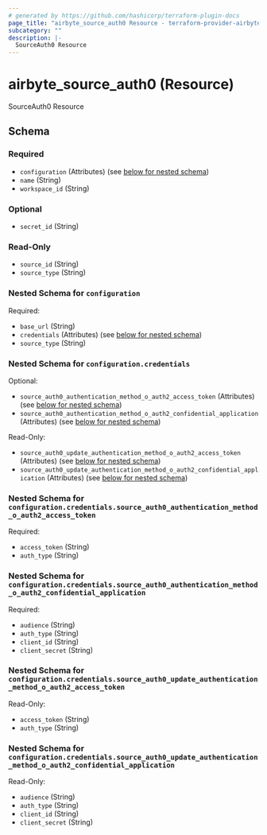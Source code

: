 ```yaml
---
# generated by https://github.com/hashicorp/terraform-plugin-docs
page_title: "airbyte_source_auth0 Resource - terraform-provider-airbyte"
subcategory: ""
description: |-
  SourceAuth0 Resource
---
```


# airbyte_source_auth0 (Resource)

SourceAuth0 Resource



<!-- schema generated by tfplugindocs -->
## Schema

### Required

- `configuration` (Attributes) (see [below for nested schema](#nestedatt--configuration))
- `name` (String)
- `workspace_id` (String)

### Optional

- `secret_id` (String)

### Read-Only

- `source_id` (String)
- `source_type` (String)

<a id="nestedatt--configuration"></a>
### Nested Schema for `configuration`

Required:

- `base_url` (String)
- `credentials` (Attributes) (see [below for nested schema](#nestedatt--configuration--credentials))
- `source_type` (String)

<a id="nestedatt--configuration--credentials"></a>
### Nested Schema for `configuration.credentials`

Optional:

- `source_auth0_authentication_method_o_auth2_access_token` (Attributes) (see [below for nested schema](#nestedatt--configuration--credentials--source_auth0_authentication_method_o_auth2_access_token))
- `source_auth0_authentication_method_o_auth2_confidential_application` (Attributes) (see [below for nested schema](#nestedatt--configuration--credentials--source_auth0_authentication_method_o_auth2_confidential_application))

Read-Only:

- `source_auth0_update_authentication_method_o_auth2_access_token` (Attributes) (see [below for nested schema](#nestedatt--configuration--credentials--source_auth0_update_authentication_method_o_auth2_access_token))
- `source_auth0_update_authentication_method_o_auth2_confidential_application` (Attributes) (see [below for nested schema](#nestedatt--configuration--credentials--source_auth0_update_authentication_method_o_auth2_confidential_application))

<a id="nestedatt--configuration--credentials--source_auth0_authentication_method_o_auth2_access_token"></a>
### Nested Schema for `configuration.credentials.source_auth0_authentication_method_o_auth2_access_token`

Required:

- `access_token` (String)
- `auth_type` (String)


<a id="nestedatt--configuration--credentials--source_auth0_authentication_method_o_auth2_confidential_application"></a>
### Nested Schema for `configuration.credentials.source_auth0_authentication_method_o_auth2_confidential_application`

Required:

- `audience` (String)
- `auth_type` (String)
- `client_id` (String)
- `client_secret` (String)


<a id="nestedatt--configuration--credentials--source_auth0_update_authentication_method_o_auth2_access_token"></a>
### Nested Schema for `configuration.credentials.source_auth0_update_authentication_method_o_auth2_access_token`

Read-Only:

- `access_token` (String)
- `auth_type` (String)


<a id="nestedatt--configuration--credentials--source_auth0_update_authentication_method_o_auth2_confidential_application"></a>
### Nested Schema for `configuration.credentials.source_auth0_update_authentication_method_o_auth2_confidential_application`

Read-Only:

- `audience` (String)
- `auth_type` (String)
- `client_id` (String)
- `client_secret` (String)


